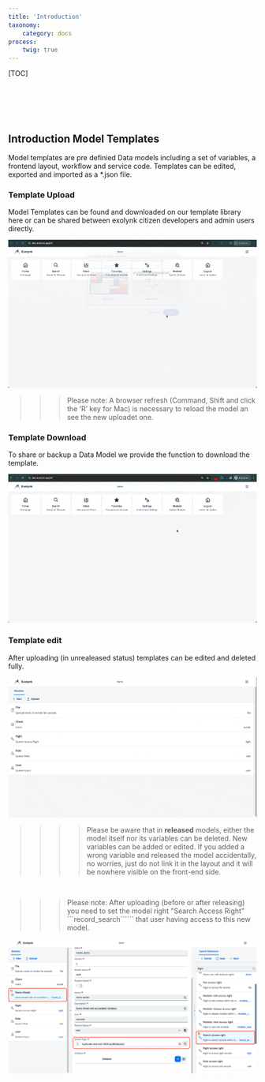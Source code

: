 ```yaml
---
title: 'Introduction'
taxonomy:
    category: docs
process:
    twig: true
---
```


[TOC]

<br><br><br><br>

## Introduction Model Templates

Model templates are pre definied Data models including a set of variables, a frontend layout, workflow and service code. Templates can be edited, exported and imported as a *.json file.

### Template Upload

Model Templates can be found and downloaded on our template library here or can be shared between exolynk citizen developers and admin users directly.

![Upload](model-upload.gif?resize=600&classes=left)

>>> Please note: A browser refresh (Command, Shift and click the ‘R’ key for Mac) is necessary to reload the model an see the new uploadet one.

### Template Download

To share or backup a Data Model we provide the function to download the template.

![Download](model-download.gif?resize=600&classes=left)

### Template edit

After uploading (in unrealeased status) templates can be edited and deleted fully.

![Edit](model-edit.gif?resize=600&classes=left)

>>>> Please be aware that in **released** models, either the model itself nor its variables can be deleted. New variables can be added or edited. If you added a wrong variable and released the model accidentally, no worries, just do not link it in the layout and it will be nowhere visible on the front-end side.

<br>

>>> Please note: After uploading (before or after releasing) you need to set the model right "Search Access Right" ```record_search`````` that user having access to this new model.

![Model Right](model-right.png?resize=600&classes=left)